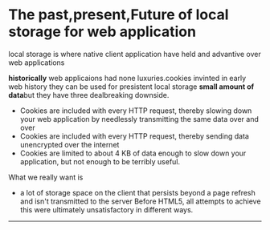 <h1>The past,present,Future of local storage for web application</h1>

<p> local storage is where native client application have held and advantive over web applications </p>

**historically** web applicaions had none luxuries.cookies invinted in early web history they can be used for presistent local storage **small amount of data**but they have three dealbreaking downside.

- Cookies are included with every HTTP request, thereby slowing down your web application by needlessly transmitting the same data over and over
- Cookies are included with every HTTP request, thereby sending data unencrypted over the internet
- Cookies are limited to about 4 KB of data  enough to slow down your application, but not enough to be terribly useful.

 What we really want is 
 - a lot of storage space on the client that persists beyond a page refresh and isn't transmitted to the server Before HTML5, all attempts to achieve this were ultimately unsatisfactory in different ways.

------------------------------------------

